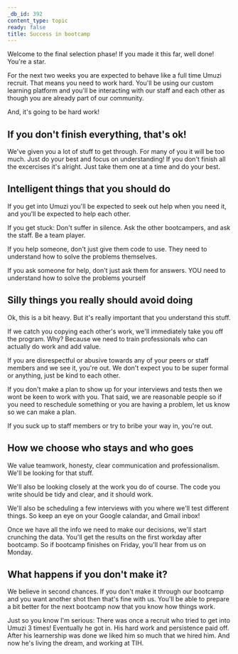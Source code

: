 ```yaml
---
_db_id: 392
content_type: topic
ready: false
title: Success in bootcamp
---
```


Welcome to the final selection phase! If you made it this far, well done! You're a star.

For the next two weeks you are expected to behave like a full time Umuzi recruit. That means you need to work hard. You'll be using our custom learning platform and you'll be interacting with our staff and each other as though you are already part of our community.

And, it's going to be hard work!

## If you don't finish everything, that's ok!

We've given you a lot of stuff to get through. For many of you it will be too much. Just do your best and focus on understanding! If you don't finish all the excercises it's alright. Just take them one at a time and do your best.

## Intelligent things that you should do

If you get into Umuzi you'll be expected to seek out help when you need it, and you'll be expected to help each other.

If you get stuck: Don't suffer in silence. Ask the other bootcampers, and ask the staff. Be a team player.

If you help someone, don't just give them code to use. They need to understand how to solve the problems themselves.

If you ask someone for help, don't just ask them for answers. YOU need to understand how to solve the problems yourself

## Silly things you really should avoid doing

Ok, this is a bit heavy. But it's really important that you understand this stuff.

If we catch you copying each other's work, we'll immediately take you off the program. Why? Because we need to train professionals who can actually do work and add value.

If you are disrespectful or abusive towards any of your peers or staff members and we see it, you're out. We don't expect you to be super formal or anything, just be kind to each other.

If you don't make a plan to show up for your interviews and tests then we wont be keen to work with you. That said, we are reasonable people so if you need to reschedule something or you are having a problem, let us know so we can make a plan.

If you suck up to staff members or try to bribe your way in, you're out.

## How we choose who stays and who goes

We value teamwork, honesty, clear communication and professionalism. We'll be looking for that stuff.

We'll also be looking closely at the work you do of course. The code you write should be tidy and clear, and it should work.

We'll also be scheduling a few interviews with you where we'll test different things. So keep an eye on your Google calandar, and Gmail inbox!

Once we have all the info we need to make our decisions, we'll start crunching the data. You'll get the results on the first workday after bootcamp. So if bootcamp finishes on Friday, you'll hear from us on Monday.

## What happens if you don't make it?

We believe in second chances. If you don't make it through our bootcamp and you want another shot then that's fine with us. You'll be able to prepare a bit better for the next bootcamp now that you know how things work.

Just so you know I'm serious: There was once a recruit who tried to get into Umuzi 3 times! Eventually he got in. His hard work and persistence paid off. After his learnership was done we liked him so much that we hired him. And now he's living the dream, and working at TIH.